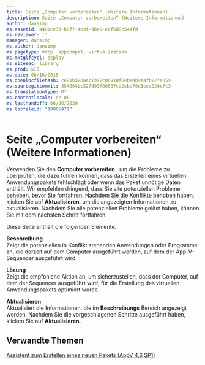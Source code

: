```yaml
---
title: Seite „Computer vorbereiten“ (Weitere Informationen)
description: Seite „Computer vorbereiten“ (Weitere Informationen)
author: dansimp
ms.assetid: a401ce3d-b8f7-4b3f-9be9-ecf6d8b544fd
ms.reviewer: ''
manager: dansimp
ms.author: dansimp
ms.pagetype: mdop, appcompat, virtualization
ms.mktglfcycl: deploy
ms.sitesec: library
ms.prod: w10
ms.date: 06/16/2016
ms.openlocfilehash: ce21b328aac7392c06910f8ebaab9eafb227a059
ms.sourcegitcommit: 354664bc527d93f80687cd2eba70d1eea024c7c3
ms.translationtype: MT
ms.contentlocale: de-DE
ms.lasthandoff: 06/26/2020
ms.locfileid: "10806471"
---
```

# Seite „Computer vorbereiten“ (Weitere Informationen)


Verwenden Sie den **Computer vorbereiten** , um die Probleme zu überprüfen, die dazu führen können, dass das Erstellen eines virtuellen Anwendungspakets fehlschlägt oder wenn das Paket unnötige Daten enthält. Wir empfehlen dringend, dass Sie alle potenziellen Probleme beheben, bevor Sie fortfahren. Nachdem Sie die Konflikte behoben haben, klicken Sie auf **Aktualisieren**, um die angezeigten Informationen zu aktualisieren. Nachdem Sie alle potenziellen Probleme gelöst haben, können Sie mit dem nächsten Schritt fortfahren.

Diese Seite enthält die folgenden Elemente.

<a href="" id="description"></a>**Beschreibung**  
Zeigt die potenziellen in Konflikt stehenden Anwendungen oder Programme an, die derzeit auf dem Computer ausgeführt werden, auf dem der App-V-Sequencer ausgeführt wird.

<a href="" id="resolution"></a>**Lösung**  
Zeigt die empfohlene Aktion an, um sicherzustellen, dass der Computer, auf dem der Sequencer ausgeführt wird, für die Erstellung des virtuellen Anwendungspakets optimiert wurde.

<a href="" id="refresh"></a>**Aktualisieren**  
Aktualisiert die Informationen, die im **Beschreibungs** Bereich angezeigt werden. Nachdem Sie die vorgeschlagenen Schritte ausgeführt haben, klicken Sie auf **Aktualisieren**.

## Verwandte Themen


[Assistent zum Erstellen eines neuen Pakets (AppV 4,6 SP1)](create-new-package-wizard---appv-46-sp1-.md)

 

 





